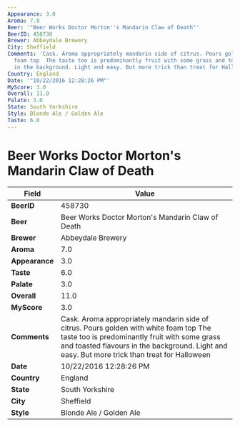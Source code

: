 ```yaml
---
Appearance: 3.0
Aroma: 7.0
Beer: '"Beer Works Doctor Morton''s Mandarin Claw of Death"'
BeerID: 458730
Brewer: Abbeydale Brewery
City: Sheffield
Comments: 'Cask. Aroma appropriately mandarin side of citrus. Pours golden with white
  foam top  The taste too is predominantly fruit with some grass and toasted flavours
  in the background. Light and easy. But more trick than treat for Halloween '
Country: England
Date: '"10/22/2016 12:28:26 PM"'
MyScore: 3.0
Overall: 11.0
Palate: 3.0
State: South Yorkshire
Style: Blonde Ale / Golden Ale
Taste: 6.0
---
```


# Beer Works Doctor Morton's Mandarin Claw of Death

| Field         | Value |
|---------------|-------|
| **BeerID** | 458730 |
| **Beer** | Beer Works Doctor Morton's Mandarin Claw of Death |
| **Brewer** | Abbeydale Brewery |
| **Aroma** | 7.0 |
| **Appearance** | 3.0 |
| **Taste** | 6.0 |
| **Palate** | 3.0 |
| **Overall** | 11.0 |
| **MyScore** | 3.0 |
| **Comments** | Cask. Aroma appropriately mandarin side of citrus. Pours golden with white foam top  The taste too is predominantly fruit with some grass and toasted flavours in the background. Light and easy. But more trick than treat for Halloween  |
| **Date** | 10/22/2016 12:28:26 PM |
| **Country** | England |
| **State** | South Yorkshire |
| **City** | Sheffield |
| **Style** | Blonde Ale / Golden Ale |
